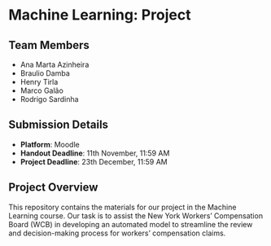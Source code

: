 # Machine Learning: Project

## Team Members
- Ana Marta Azinheira
- Braulio Damba
- Henry Tirla
- Marco Galão
- Rodrigo Sardinha

## Submission Details
- **Platform**: Moodle
- **Handout Deadline**: 11th November, 11:59 AM
- **Project Deadline**: 23th December, 11:59 AM

## Project Overview
This repository contains the materials for our project in the Machine Learning course. Our task is to assist the New York Workers’ Compensation Board (WCB) in developing an automated model to streamline the review and decision-making process for workers’ compensation claims.
